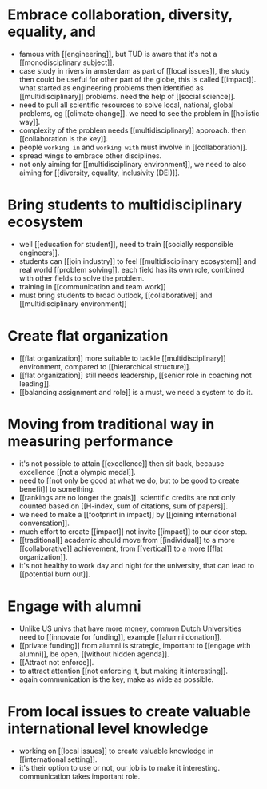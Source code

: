  # Embrace collaboration, diversity, equality, and 
- famous with [[engineering]], but TUD is aware that it's not a [[monodisciplinary subject]].
- case study in rivers in amsterdam as part of [[local issues]], the study then could be useful for other part of the globe, this is called [[impact]]. what started as engineering problems then identified as [[multidisciplinary]] problems. need the help of [[social science]].
- need to pull all scientific resources to solve local, national, global problems, eg [[climate change]]. we need to see the problem in [[holistic way]].
- complexity of the problem needs [[multidisciplinary]] approach. then [[collaboration is the key]].
- people `working in` and `working with` must involve in [[collaboration]].
- spread wings to embrace other disciplines.
- not only aiming for [[multidisciplinary environment]], we need to also aiming for [[diversity, equality, inclusivity (DEI)]].


# Bring students to multidisciplinary ecosystem
- well [[education for student]], need to train [[socially responsible engineers]].
- students can [[join industry]] to feel [[multidisciplinary ecosystem]] and real world [[problem solving]]. each field has its own role, combined with other fields to solve the problem.
- training in [[communication and team work]]
- must bring students to broad outlook, [[collaborative]] and [[multidisciplinary environment]]


# Create flat organization
- [[flat organization]] more suitable to tackle [[multidisciplinary]] environment, compared to [[hierarchical structure]].
- [[flat organization]] still needs leadership, [[senior role in coaching not leading]].  
- [[balancing assignment and role]] is a must, we need a system to do it.



# Moving from traditional way in measuring performance
- it's not possible to attain [[excellence]] then sit back, because excellence [[not a olympic medal]].
- need to [[not only be good at what we do, but to be good to create benefit]] to something.
- [[rankings are no longer the goals]]. scientific credits are not only counted based on [[H-index, sum of citations, sum of papers]]. 
- we need to make a [[footprint in impact]] by [[joining international conversation]].
- much effort to create [[impact]] not invite [[impact]] to our door step.
- [[traditional]] academic should move from [[individual]] to a more [[collaborative]] achievement, from [[vertical]] to a more [[flat organization]].
- it's not healthy to work day and night for the university, that can lead to [[potential burn out]].


# Engage with alumni
- Unlike US univs that have more money, common Dutch Universities need to [[innovate for funding]], example [[alumni donation]].
- [[private funding]] from alumni is strategic, important to [[engage with alumni]], be open, [[without hidden agenda]].
- [[Attract not enforce]].
- to attract attention [[not enforcing it, but making it interesting]].
- again communication is the key, make as wide as possible.


# From local issues to create valuable international level knowledge
- working on [[local issues]] to create valuable knowledge in [[international setting]].
- it's their option to use or not, our job is to make it interesting. communication takes important role.












